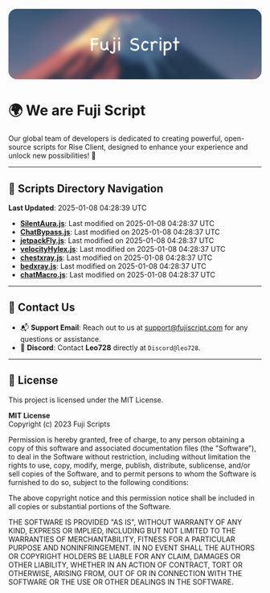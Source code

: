 ![Banner](.github/b.webp)

# 🌍 **We are Fuji Script**

Our global team of developers is dedicated to creating powerful, open-source scripts for Rise Client, designed to enhance your experience and unlock new possibilities! 🌟

---
<!-- SCRIPTS_NAVIGATION_START -->
## 📂 **Scripts Directory Navigation**

**Last Updated**: 2025-01-08 04:28:39 UTC

- **[SilentAura.js](scripts/SilentAura.js)**: Last modified on 2025-01-08 04:28:37 UTC
- **[ChatBypass.js](scripts/ChatBypass.js)**: Last modified on 2025-01-08 04:28:37 UTC
- **[jetpackFly.js](scripts/jetpackFly.js)**: Last modified on 2025-01-08 04:28:37 UTC
- **[velocityHylex.js](scripts/velocityHylex.js)**: Last modified on 2025-01-08 04:28:37 UTC
- **[chestxray.js](scripts/chestxray.js)**: Last modified on 2025-01-08 04:28:37 UTC
- **[bedxray.js](scripts/bedxray.js)**: Last modified on 2025-01-08 04:28:37 UTC
- **[chatMacro.js](scripts/chatMacro.js)**: Last modified on 2025-01-08 04:28:37 UTC

<!-- SCRIPTS_NAVIGATION_END -->

---

## 💬 **Contact Us**  
- 📬 **Support Email**: Reach out to us at [support@fujiscript.com](mailto:support@fujiscript.com) for any questions or assistance.  
- 💬 **Discord**: Contact **Leo728** directly at `Discord@leo728`.

---

## 📜 **License**

This project is licensed under the MIT License.  

**MIT License**  
Copyright (c) 2023 Fuji Scripts  

Permission is hereby granted, free of charge, to any person obtaining a copy of this software and associated documentation files (the "Software"), to deal in the Software without restriction, including without limitation the rights to use, copy, modify, merge, publish, distribute, sublicense, and/or sell copies of the Software, and to permit persons to whom the Software is furnished to do so, subject to the following conditions:  

The above copyright notice and this permission notice shall be included in all copies or substantial portions of the Software.  

THE SOFTWARE IS PROVIDED "AS IS", WITHOUT WARRANTY OF ANY KIND, EXPRESS OR IMPLIED, INCLUDING BUT NOT LIMITED TO THE WARRANTIES OF MERCHANTABILITY, FITNESS FOR A PARTICULAR PURPOSE AND NONINFRINGEMENT. IN NO EVENT SHALL THE AUTHORS OR COPYRIGHT HOLDERS BE LIABLE FOR ANY CLAIM, DAMAGES OR OTHER LIABILITY, WHETHER IN AN ACTION OF CONTRACT, TORT OR OTHERWISE, ARISING FROM, OUT OF OR IN CONNECTION WITH THE SOFTWARE OR THE USE OR OTHER DEALINGS IN THE SOFTWARE.  
